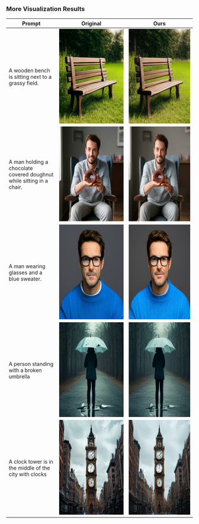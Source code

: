### More Visualization Results

<table>
  <thead>
    <tr>
      <th style="width: 160px;">Prompt</th>
      <th style="width: 256px;">Original</th>
      <th style="width: 256px;">Ours</th>
    </tr>
  </thead>
  <tbody>
    <tr>
      <td>A wooden bench is sitting next to a grassy field.</td>
      <td><img src="original/000003_AWoodenBenchIsSittingNextToAGrassyField.png" width="256" height="256"/></td>
      <td><img src="ours/000003_AWoodenBenchIsSittingNextToAGrassyField.png" width="256" height="256"/></td>
    </tr>
    <tr>
      <td>A man holding a chocolate covered doughnut while sitting in a chair.</td>
      <td><img src="original/000005_AManHoldingAChocolateCoveredDoughnutWhil.png" width="256" height="256"/></td>
      <td><img src="ours/000005_AManHoldingAChocolateCoveredDoughnutWhil.png" width="256" height="256"/></td>
    </tr>
    <tr>
      <td>A man wearing glasses and a blue sweater.</td>
      <td><img src="original/000011_AManWearingGlassesAndABlueSweater.png" width="256" height="256"/></td>
      <td><img src="ours/000011_AManWearingGlassesAndABlueSweater.png" width="256" height="256"/></td>
    </tr>
    <tr>
      <td>A person standing with a broken umbrella</td>
      <td><img src="original/000034_APersonStandingWithABrokenUmbrella.png" width="256" height="256"/></td>
      <td><img src="ours/000034_APersonStandingWithABrokenUmbrella.png" width="256" height="256"/></td>
    </tr>
    <tr>
      <td>A clock tower is in the middle of the city with clocks</td>
      <td><img src="original/000037_AClockTowerIsInTheMiddleOfTheCityWithClo.png" width="256" height="256"/></td>
      <td><img src="ours/000037_AClockTowerIsInTheMiddleOfTheCityWithClo.png" width="256" height="256"/></td>
    </tr>
  </tbody>
</table>

